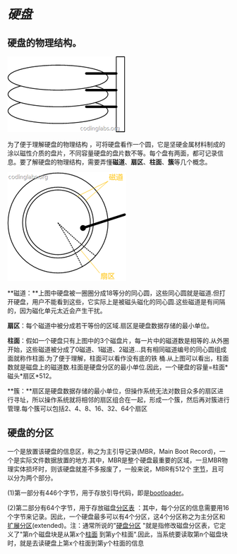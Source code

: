 # _硬盘_

## 硬盘的物理结构。

![](/assets/importyinpan.png)

为了便于理解硬盘的物理结构 ，可将硬盘看作一个圆，它是坚硬金属材料制成的涂以磁性介质的盘片，不同容量硬盘的盘片数不等。每个盘有两面，都可记录信息。要了解硬盘的物理结构，需要弄懂**磁道**、**扇区**、**柱面**、**簇**等几个概念。

![](/assets/importypjg.png)

**磁道：**上图中硬盘被一圈圈分成18等分的同心圆，这些同心圆就是磁道.但打开硬盘，用户不能看到这些，它实际上是被磁头磁化的同心圆.这些磁道是有间隔的，因为磁化单元太近会产生干扰。

**扇区**：每个磁道中被分成若干等份的区域.扇区是硬盘数据存储的最小单位。

**柱面**：假如一个硬盘只有上图中的3个磁盘片，每一片中的磁道数是相等的.从外圈开始，这些磁道被分成了0磁道、1磁道、2磁道...具有相同磁道编号的同心圆组成面就称作柱面.为了便于理解，柱面可以看作没有底的铁 桶.从上图可以看出，柱面数就是磁盘上的磁道数.柱面是硬盘分区的最小单位.因此，一个硬盘的容量=柱面\*磁头\*扇区\*512。

**簇：**扇区是硬盘数据存储的最小单位，但操作系统无法对数目众多的扇区进行寻址，所以操作系统就将相邻的扇区组合在一起，形成一个簇，然后再对簇进行管理.每个簇可以包括2、4、8、16、32、64个扇区

## 硬盘的分区

一个是放置该硬盘的信息区，称之为主引导记录\(MBR，Main Boot Record\)，一个是实际文件数据放置的地方.其中，MBR是整个硬盘最重要的区域，一旦MBR物理实体损坏时，则该硬盘就差不多报废了，一般来说，MBR有512个 [字节](https://baike.baidu.com/item/字节)，且可以分为两个部分。

\(1\)第一部分有446个字节，用于存放引导代码，即是[bootloader](https://baike.baidu.com/item/bootloader/8733520)。

\(2\)第二部分有64个字节，用于存放磁盘[分区表](https://baike.baidu.com/item/分区表) ：其中，每个分区的信息需要用16个字节来记录。因此，一个硬盘最多可以有4个分区，这4个分区称之为主分区和[扩展分区](https://baike.baidu.com/item/扩展分区)\(extended\)。注：通常所说的"[硬盘分区](https://baike.baidu.com/item/硬盘分区/300753) "就是指修改磁盘分区表，它定义了"第n个磁盘块是从第x个[柱面](https://baike.baidu.com/item/柱面/1994543) 到第y个柱面".因此，当系统要读取第n个磁盘块时，就是去读硬盘上第x个柱面到第y个柱面的信息

